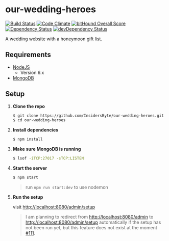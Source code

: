 # our-wedding-heroes

[![Build Status](https://travis-ci.org/InsidersByte/our-wedding-heroes.svg)](https://travis-ci.org/InsidersByte/our-wedding-heroes)
[![Code Climate](https://codeclimate.com/github/InsidersByte/honeymoon-gift-list/badges/gpa.svg)](https://codeclimate.com/github/InsidersByte/honeymoon-gift-list)
[![bitHound Overall Score](https://www.bithound.io/github/InsidersByte/our-wedding-heroes/badges/score.svg)](https://www.bithound.io/github/InsidersByte/our-wedding-heroes)  
[![Dependency Status](https://david-dm.org/insidersbyte/our-wedding-heroes.svg)](https://david-dm.org/insidersbyte/our-wedding-heroes)
[![devDependency Status](https://david-dm.org/insidersbyte/our-wedding-heroes/dev-status.svg)](https://david-dm.org/insidersbyte/our-wedding-heroes#info=devDependencies)

A wedding website with a honeymoon gift list.

## Requirements

* [NodeJS](https://nodejs.org/en/)
    * Version 6.x
* [MongoDB](https://www.mongodb.org/downloads)

## Setup

1.  **Clone the repo**

    ```bash
    $ git clone https://github.com/InsidersByte/our-wedding-heroes.git
    $ cd our-wedding-heroes
    ```
    
2. **Install dependencies**

    ```bash
    $ npm install
    ```
    
3. **Make sure MongoDB is running**

    ```bash
    $ lsof -iTCP:27017 -sTCP:LISTEN
    ```
    
4. **Start the server**

    ```bash
    $ npm start
    ```
    
    > run `npm run start:dev` to use nodemon
    
5.  **Run the setup**
    
    visit [http://localhost:8080/admin/setup](http://localhost:8080/admin/setup)
    
    > I am planning to redirect from [http://localhost:8080/admin](http://localhost:8080/admin) to [http://localhost:8080/admin/setup](http://localhost:8080/admin/setup) automatically if the setup has not been run yet, but this feature does not exist at the moment [#111](https://github.com/InsidersByte/our-wedding-heroes/issues/111).
